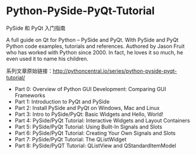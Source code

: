 # Python-PySide-PyQt-Tutorial
 PySide 和 PyQt 入门指南  
 
 A full guide on Qt for Python – PySide and PyQt. With PySide and PyQt Python code examples, tutorials and references. Authored by Jason Fruit who has worked with Python since 2000. In fact, he loves it so much, he even used it to name his children.  

系列文章原始链接：http://pythoncentral.io/series/python-pyside-pyqt-tutorial/  

- Part 0: Overview of Python GUI Development: Comparing GUI Frameworks
- Part 1: Introduction to PyQt and PySide
- Part 2: Install PySide and PyQt on Windows, Mac and Linux
- Part 3: Intro to PySide/PyQt: Basic Widgets and Hello, World!
- Part 4: PySide/PyQt Tutorial: Interactive Widgets and Layout Containers
- Part 5: PySide/PyQt Tutorial: Using Built-In Signals and Slots
- Part 6: PySide/PyQt Tutorial: Creating Your Own Signals and Slots
- Part 7: PySide/PyQt Tutorial: The QListWidget
- Part 8: PySide/PyQT Tutorial: QListView and QStandardItemModel

